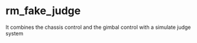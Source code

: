 # rm_fake_judge
It combines the chassis control and the gimbal control with a simulate judge system 
